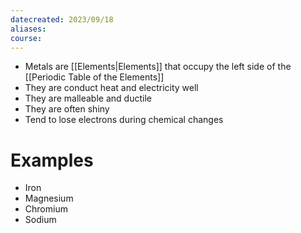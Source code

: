 ```yaml
---
datecreated: 2023/09/18
aliases: 
course:
---
```


- Metals are [[Elements|Elements]] that occupy the left side of the [[Periodic Table of the Elements]]
- They are conduct heat and electricity well
- They are malleable and ductile
- They are often shiny
- Tend to lose electrons during chemical changes

# Examples

- Iron
- Magnesium
- Chromium
- Sodium
